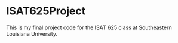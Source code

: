 # ISAT625Project
This is my final project code for the ISAT 625 class at Southeastern Louisiana University.
